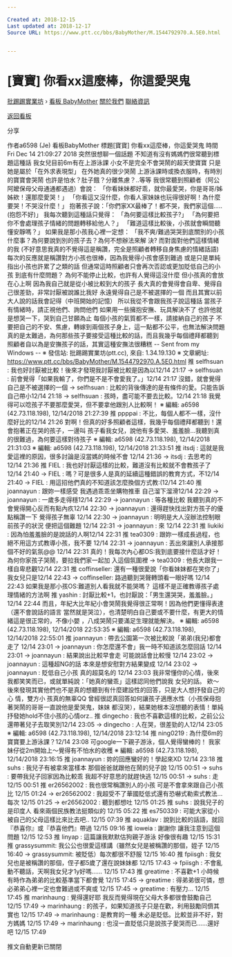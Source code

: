 ```yaml
---

Created at: 2018-12-15
Last updated at: 2018-12-17
Source URL: https://www.ptt.cc/bbs/BabyMother/M.1544792970.A.5E0.html


---
```


# [寶寶] 你看xx這麼棒，你這愛哭鬼


[批踢踢實業坊](https://www.ptt.cc/bbs/) › [看板 BabyMother](https://www.ptt.cc/bbs/BabyMother/index.html) [關於我們](https://www.ptt.cc/about.html) [聯絡資訊](https://www.ptt.cc/contact.html)

[返回看板](https://www.ptt.cc/bbs/BabyMother/index.html)

分享

作者a6598 (Je)
看板BabyMother
標題\[寶寶\] 你看xx這麼棒，你這愛哭鬼
時間Fri Dec 14 21:09:27 2018
突然很想聊一個話題 不知道有沒有媽媽們很常聽到標題這種話 我女兒目前6m有在上游泳課 小女不是完全不會哭鬧的超天使寶寶 只是她是屬於「在外求表現型」 在外她真的很少哭鬧 上游泳課時或換衣服時，有時別的寶寶會哭鬧 也許是怕水？肚子餓？分離焦慮？..等等 我很常聽到照顧者（阿公阿嬤保母父母通通都遇過）會說： 「你看妹妹都好乖，就你最愛哭，你是哥哥/姊姊欸！還那麼愛哭！」 「你看這又沒什麼，你看人家妹妹也玩得很好啊！為什麼要哭！不哭沒什麼！」 抱著孩子說：「你們家XX最棒了！都不哭，我們家這個.....(抱怨不好)」 我每次聽到這種話只覺得： 「為何要這樣比較孩子?」 「為何要把你不會處理孩子情緒的問題轉移給他人？」 「難道這樣比較後，小孩就會瞬間聽懂安靜嗎？」 如果我是那小孩我心裡一定想： 「我不爽/難過哭哭到底關別的小孩什麼事？為何要說到別的孩子去？為何不想辦法來解 決? 而對面對他們這樣情緒的我 (不好意思我真的不覺得這是稱讚，完全是照顧者轉移自身焦慮的情緒話語) 每次的反應就是稱讚對方小孩也很棒，因為我覺得小孩會感到難過 或是只是單純指出小孩也許累了之類的話 但通常這時照顧者只會再次否認或更加貶低自己的小孩 到底有什麼問題？ 為何不能停止比較，也許有人覺得這沒什麼 但小孩真的會放在心上啊 因為我自己就是從小被比較到大的孩子 長大真的會覺得會自卑、覺得自己很差勁，非常討厭被說誰比我好 永遠覺得自己是不被選擇的一個 而且其實以前大人說的話我會記得（中班開始的記憶） 所以我從不會跟我孩子說這種話 當孩子有情緒時，請正視他們、詢問他們 如果用一些擁抱安撫、玩具解決不了 也許他就是想哭一下，哭到自己甘願為止 每個小孩的氣質都不一樣，請接納自己的孩子 不要把自己的不安、焦慮，轉嫁到兩個孩子身上，這一點都不公平，也無法解決問題 真的是太難過，為何那些孩子要接受這種比較的話，而且我幾乎每個禮拜都聽到 照顧者自以為是安撫孩子的話，其實這種安撫法很糟糕 -- Sent from my Windows -- ※ 發信站: 批踢踢實業坊(ptt.cc), 來自: 1.34.19.130 ※ 文章網址: <https://www.ptt.cc/bbs/BabyMother/M.1544792970.A.5E0.html>
推 selfhsuan : 我也好討厭被比較！後來才發現我討厭被比較是因為以12/14 21:17
→ selfhsuan : 前會覺得「如果我輸了，你們是不是不會愛我了。」12/14 21:17
沒錯，就會覺得自己是不被選擇的一個
→ selfhsuan : 比較的背後傳達的是有條件的愛。只能告訴自己帶小12/14 21:18
→ selfhsuan : 孩時，盡可能不要去比較。12/14 21:18
我覺得可以唸孩子不要那麼愛哭，但不要拿他跟別人比較啊！ ※ 編輯: a6598 (42.73.118.198), 12/14/2018 21:27:39
推 ppppai : 不比，每個人都不一樣，沒什麼好比的12/14 21:26
對啊！但真的好多照顧者這樣，我幾乎每個禮拜都聽到！還會抱著正在哭的孩子，一邊叫 孩子看我女兒，說他有多愛哭、羞羞臉...我聽到真的很難過，為何要這樣對待孩子 ※ 編輯: a6598 (42.73.118.198), 12/14/2018 21:31:03 ※ 編輯: a6598 (42.73.118.198), 12/14/2018 21:33:51
推 itsdj : 這就是我愛這裡的原因，很多討論是沒當媽的時候不會 12/14 21:36
→ itsdj : 去思考的12/14 21:36
推 FIEL : 我也好討厭這樣的比較，難道沒有比較就不會教孩子了12/14 21:40
→ FIEL : 嗎？可是很多人是真的延續這種錯誤的教育方式，不12/14 21:40
→ FIEL : 用這招他們真的不知道該怎麼換個方式教:(12/14 21:40
推 joannayun : 跟妳一樣感受 我遇過乖乖坐購物推車 自己溜下溜滑12/14 22:29
→ joannayun : 一歲多走得穩12/14 22:29
→ joannayun : 等各種比較 我聽到真的不會覺得開心反而有點內疚12/14 22:30
→ joannayun : 還得趕快找出對方孩子的優點稱讚一下 覺得孩子無辜 12/14 22:30
→ joannayun : 明明是大人沒辦法控制眼前孩子的狀況 便把這個難題 12/14 22:31
→ joannayun : 來 12/14 22:31
推 liukiki : 因為怕羞羞臉的是說話的人啊12/14 22:31
推 tea0309 : 跟妳一樣成長過程，也絕不用這方式教導小孩，我不要 12/14 22:31
→ joannayun : 丟出來讓別人承接那個不好的氣氛@@ 12/14 22:31
真的！我每次內心都OS:我到底要接什麼話才好！為何你家孩子哭鬧，要拉我們家一起加 入這個氛圍裡
→ tea0309 : 他長大跟我一樣自卑悲觀12/14 22:31
推 coffinseller: 還有一種很愛說「你看妹妹都在笑你了」我女兒只是12/14 22:43
→ coffinseller: 路過聽到哭聲轉頭看一眼好嗎 12/14 22:43
如果我是那小孩OS:難道別人看我就不能哭嗎？ 這樣不是正確教導孩子處理情緒的方法啊
推 yashin : 討厭比較+1，也討厭說：「男生還哭哭，羞羞臉。」12/14 22:44
而且，年紀大比年紀小會哭鬧我覺得很正常啊！因為他們更懂得表達（還不會說話的語言 當然就是哭泣），也清楚明白自己要或不要什麼，有更大的情緒這是很正常的，不像小嬰 ，八成哭鬧只要滿足生理就能解決。 ※ 編輯: a6598 (42.73.118.198), 12/14/2018 22:53:35 ※ 編輯: a6598 (42.73.118.198), 12/14/2018 22:55:01
推 joannayun : 帶去公園第一次被比較說「弟弟(我兒)都會走了 12/14 23:01
→ joannayun : 你怎麼還不會」我一時不知道該怎麼回話 12/14 23:01
→ joannayun : 結果說出比較早會走 可能說話會比較慢 12/14 23:02
→ joannayun : 這種超NG的話 本來是想安慰對方結果變成 12/14 23:02
→ joannayun : 貶低自己小孩 真的超莫名的 12/14 23:03
我非常懂你的心情，後來我都笑笑而已，或就單純說：「她真的蠻乖」這樣認同他們說我 女兒的話。 欸～後來發現其實他們也不是真的想聽到有什麼建設性的回答，只是大人想抒發自己的心 情，雙方小 孩真的無辜QQ 曾經很認真回答如何讓孩子適應水性（小孩保母抱著哭鬧的哥哥一直說他是愛哭鬼，妹妹 都沒哭），結果她根本沒想聽的表情！單純抒發她hold不住小孩的心情orz..
推 dingecho : 我也不喜歡這樣的比較，之前公公還帶著兒子去取笑別12/14 23:05
→ dingecho : 人在哭，很差勁的人12/14 23:05
※ 編輯: a6598 (42.73.118.198), 12/14/2018 23:12:14
推 ning0219 : 為什麼6m的寶寶要上游泳課？12/14 23:08
可google一下親子游泳，個人覺得蠻棒的！ 我家妹仔從2m開始上～覺得有不怕水的收穫 ※ 編輯: a6598 (42.73.118.198), 12/14/2018 23:16:15
推 joannayun : 妳的回應蠻好的！學起來XD 12/14 23:18
推 suhs : 我兒子有被拿來當樣本 那個爸爸就跟他在鬧的兒子說 12/15 00:51
→ suhs : 要帶我兒子回家因為比較乖 我超不好意思的就趕快逃 12/15 00:51
→ suhs : 走 12/15 00:51
推 er26562002 : 我也很常稱讚別人的小孩 可是不會拿來跟自己小孩比 12/15 01:24
→ er26562002 : 我超受不了華國貶低式還有恐嚇式勒索式教法...每次 12/15 01:25
→ er26562002 : 聽到都想吐 12/15 01:25
推 suhs : 說我兒子的是印度人 看來兩個民族教法挺類似的 12/15 05:22
推 es750339 : 可能大家從小被自己的父母這樣比來比去吧.. 12/15 07:39
推 aquaklav : 說到比較的話語，就回『恭喜你』或『恭喜他們』帶過 12/15 09:16
推 ioweia : 謝謝你 讓我注意到這個問題 12/15 12:53
推 linyap : 這篇讓我默默估狗親子游泳 好像很有趣 12/15 15:31
推 grassysummit: 我公公也很愛這樣講（雖然女兒是被稱讚的那個，姪子 12/15 16:40
→ grassysummit: 被貶低）每次都很不舒服 12/15 16:40
推 fpiisgh : 我女兒也是被稱讚的那個，侄子都5歲了還在說妹妹都 12/15 17:43
→ fpiisgh : 不會亂動不聽話，天啊我女兒才1y好嗎...... 12/15 17:43
推 greatime : 不喜歡+1 小時候有時作為弟弟的比較基準當下都會覺 12/15 17:45
→ greatime : 得弟弟很可憐，想必弟弟心裡一定也會難過或不爽或 12/15 17:45
→ greatime : 有壓力... 12/15 17:45
推 marinhaung : 覺得還好耶 我反而覺得現在父母大多都很會鼓勵自己 12/15 17:49
→ marinhaung : 的孩子，如果知道孩子只是在歡，利用鼓勵同儕其實也 12/15 17:49
→ marinhaung : 是教育的一種 未必是貶低。比較並非不好，對方媽媽 12/15 17:49
→ marinhaung : 也沒一直貶低只是說孩子愛哭而已......還好吧 12/15 17:49

推文自動更新已關閉

